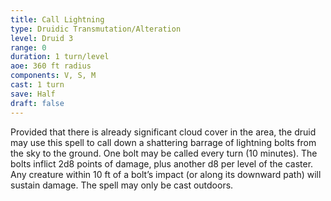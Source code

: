 ```yaml
---
title: Call Lightning
type: Druidic Transmutation/Alteration
level: Druid 3
range: 0
duration: 1 turn/level
aoe: 360 ft radius
components: V, S, M
cast: 1 turn
save: Half
draft: false
---
```


Provided that there is already significant cloud cover in the area, the druid may use this spell to call down a shattering barrage of lightning bolts from the sky to the ground. One bolt may be called every turn (10 minutes). The bolts inflict 2d8 points of damage, plus another d8 per level of the caster. Any creature within 10 ft of a bolt’s impact (or along its downward path) will sustain damage. The spell may only be cast outdoors.
